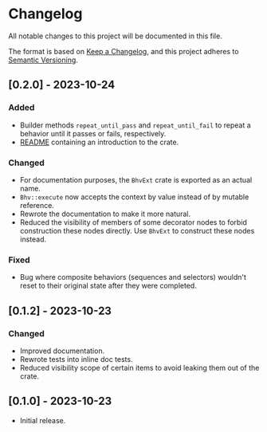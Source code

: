 
# Changelog

All notable changes to this project will be documented in this file.

The format is based on [Keep a Changelog](https://keepachangelog.com/en/1.0.0/),
and this project adheres to [Semantic Versioning](https://semver.org/spec/v2.0.0.html).

## [0.2.0] - 2023-10-24

### Added

- Builder methods `repeat_until_pass` and `repeat_until_fail` to repeat a behavior until it passes or fails, respectively.
- [README](README.md) containing an introduction to the crate.

### Changed

- For documentation purposes, the `BhvExt` crate is exported as an actual name.
- `Bhv::execute` now accepts the context by value instead of by mutable reference.
- Rewrote the documentation to make it more natural.
- Reduced the visibility of members of some decorator nodes to forbid construction these nodes directly. Use `BhvExt` to construct these nodes instead.

### Fixed

- Bug where composite behaviors (sequences and selectors) wouldn't reset to their original state after they were completed.


## [0.1.2] - 2023-10-23

### Changed

- Improved documentation.
- Rewrote tests into inline doc tests.
- Reduced visibility scope of certain items to avoid leaking them out of the crate.

## [0.1.0] - 2023-10-23

- Initial release.
